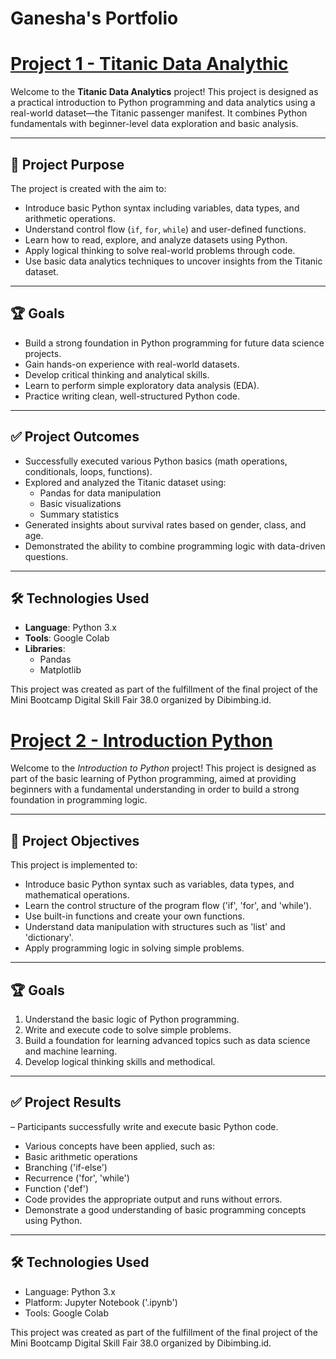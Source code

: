 # Ganesha's Portfolio

# [Project 1 - Titanic Data Analythic](https://github.com/gandin25/Titanic-Data-Analythic/blob/main/Titanic_Data_Analythic_assignment_Ganesha.ipynb)
Welcome to the **Titanic Data Analytics** project! This project is designed as a practical introduction to Python programming and data analytics using a real-world dataset—the Titanic passenger manifest. It combines Python fundamentals with beginner-level data exploration and basic analysis.

---

## 🎯 Project Purpose

The project is created with the aim to:

- Introduce basic Python syntax including variables, data types, and arithmetic operations.
- Understand control flow (`if`, `for`, `while`) and user-defined functions.
- Learn how to read, explore, and analyze datasets using Python.
- Apply logical thinking to solve real-world problems through code.
- Use basic data analytics techniques to uncover insights from the Titanic dataset.

---

## 🏆 Goals

- Build a strong foundation in Python programming for future data science projects.
- Gain hands-on experience with real-world datasets.
- Develop critical thinking and analytical skills.
- Learn to perform simple exploratory data analysis (EDA).
- Practice writing clean, well-structured Python code.

---

## ✅ Project Outcomes

- Successfully executed various Python basics (math operations, conditionals, loops, functions).
- Explored and analyzed the Titanic dataset using:
  - Pandas for data manipulation
  - Basic visualizations
  - Summary statistics
- Generated insights about survival rates based on gender, class, and age.
- Demonstrated the ability to combine programming logic with data-driven questions.

---

## 🛠️ Technologies Used

- **Language**: Python 3.x  
- **Tools**: Google Colab  
- **Libraries**:
  - Pandas
  - Matplotlib 

This project was created as part of the fulfillment of the final project of the Mini Bootcamp Digital Skill Fair 38.0 organized by Dibimbing.id.

# [Project 2 - Introduction Python](https://github.com/gandin25/Titanic-Data-Analythic/blob/main/Ganesha_Putra_Syarifudin_introduction_python.ipynb)
Welcome to the *Introduction to Python* project! This project is designed as part of the basic learning of Python programming, aimed at providing beginners with a fundamental understanding in order to build a strong foundation in programming logic.

---

## 🎯 Project Objectives

This project is implemented to:

- Introduce basic Python syntax such as variables, data types, and mathematical operations.
- Learn the control structure of the program flow ('if', 'for', and 'while').
- Use built-in functions and create your own functions.
- Understand data manipulation with structures such as 'list' and 'dictionary'.
- Apply programming logic in solving simple problems.

---

## 🏆 Goals

1. Understand the basic logic of Python programming.
2. Write and execute code to solve simple problems.
3. Build a foundation for learning advanced topics such as data science and machine learning.
4. Develop logical thinking skills and  methodical.

---

## ✅ Project Results 
– Participants successfully write and execute basic Python code. 
- Various concepts have been applied, such as:
- Basic arithmetic operations
 - Branching ('if-else')
 - Recurrence ('for', 'while')
 - Function ('def')
- Code provides the appropriate output and runs without errors.
- Demonstrate a good understanding of basic programming concepts using Python.

--- 

## 🛠️ Technologies Used 
- Language: Python 3.x
- Platform: Jupyter Notebook ('.ipynb')
- Tools: Google Colab

This project was created as part of the fulfillment of the final project of the Mini Bootcamp Digital Skill Fair 38.0 organized by Dibimbing.id.
